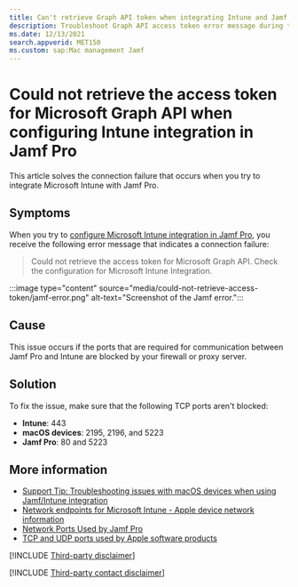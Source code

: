 ```yaml
---
title: Can't retrieve Graph API token when integrating Intune and Jamf Pro
description: Troubleshoot Graph API access token error message during the configuration of Microsoft Intune Integration in Jamf Pro.
ms.date: 12/13/2021
search.appverid: MET150
ms.custom: sap:Mac management Jamf
---
```

# Could not retrieve the access token for Microsoft Graph API when configuring Intune integration in Jamf Pro

This article solves the connection failure that occurs when you try to integrate Microsoft Intune with Jamf Pro.

## Symptoms

When you try to [configure Microsoft Intune integration in Jamf Pro](/mem/intune/protect/conditional-access-integrate-jamf#configure-microsoft-intune-integration-in-jamf-pro), you receive the following error message that indicates a connection failure:

> Could not retrieve the access token for Microsoft Graph API. Check the configuration for Microsoft Intune Integration.

:::image type="content" source="media/could-not-retrieve-access-token/jamf-error.png" alt-text="Screenshot of the Jamf error.":::

## Cause

This issue occurs if the ports that are required for communication between Jamf Pro and Intune are blocked by your firewall or proxy server.

## Solution

To fix the issue, make sure that the following TCP ports aren't blocked:

- **Intune**: 443
- **macOS devices**: 2195, 2196, and 5223
- **Jamf Pro**: 80 and 5223

## More information

- [Support Tip: Troubleshooting issues with macOS devices when using Jamf/Intune integration](https://techcommunity.microsoft.com/t5/Intune-Customer-Success/Support-Tip-Troubleshooting-issues-with-macOS-devices-when-using/ba-p/462912)
- [Network endpoints for Microsoft Intune - Apple device network information](/mem/intune/fundamentals/intune-endpoints#apple-device-network-information)
- [Network Ports Used by Jamf Pro](https://www.jamf.com/jamf-nation/articles/34/network-ports-used-by-jamf-pro)
- [TCP and UDP ports used by Apple software products](https://support.apple.com/HT202944)

[!INCLUDE [Third-party disclaimer](../../includes/third-party-disclaimer.md)]

[!INCLUDE [Third-party contact disclaimer](../../includes/third-party-contact-disclaimer.md)]
